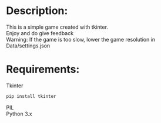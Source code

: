 # Description:
This is a simple game created with tkinter. <br />
Enjoy and do give feedback <br/>
Warning: If the game is too slow, lower the game resolution in Data/settings.json

# Requirements:
Tkinter 
```bash
pip install tkinter
```
PIL <br />
Python 3.x
